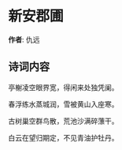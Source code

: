 # 新安郡圃

**作者**: 仇远

## 诗词内容

亭榭凌空眼界宽，得闲来处独凭阑。

春浮练水蒸城润，雪被黄山入座寒。

古树巢空群鸟散，荒池沙满碎薸干。

白云在望归期定，不见青油护牡丹。

